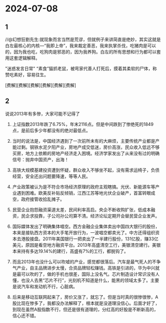 # 2024-07-08

## 1

//@幻想狂劉先生:就现象而言当然是荒谬，但就例子来讲简直是绝妙，其实这就是白左最核心的内核—“我即上帝”，我来裁定善恶，我来执掌杀伐，吃猪肉是可以的，因为我也吃，吃狗肉是邪恶的，因为我养狗。白左的所有思想和行为都可以套用这套逻辑解释。

"迷惑发言日常" “素食”猫抓老鼠，被弯家代善人打死后，摸着其柔软的尸体，称赞吃素好，容易往生。

[费解][费解][费解][费解][费解][费解]

## 2

说说2013年有多惨，大家可能不记得了

1. 上证指数2013年跌了6.75%，年末2116点。但是中间跌到了惨绝死的1849点，是前后多少年都没有的绝对最低点。

2. 当时的说法是，中国经济遇到了一次前所未有的大麻烦，主要传统产业都是产能过剩。钢铁水泥夕阳产业，房地产成交低迷，房价高涨，民众收入低远不够买房，地方上依赖的房地产经济走入困境。经济学家发出了从来没有过的明确信号：抛弃中国资产，出海！

3. 高铁大规模基建投资遭到怀疑，群众收入不够坐不起，没有需求运椅子，负债经营，安全还出问题要降速，等等人民。

4. 产业政策被认为是不符合市场经济原理的政府主观瞎搞。光伏、新能源车等产业遇到困难。欧美反补贴反倾销，江西江苏等地光伏企业破产，首富转眼成空，政府接管收拾乱摊子。

5. 民营企业抱怨融资渠道太差，民间利率高启。央企不断收购扩张，低成本融资，民企求投靠，子公司孙公司算不清。经济论坛定期开会替民营企业发声。

6. 国际媒体发出了明确集体唱空。西方金融企业集体卖出中国四大银行的股份，本来是接轨西方资本的大手笔开放行为，一波唱空都卖光了。中方还得组织资本去港股接盘。2011年美国银行一把卖出了一半建行股份，131亿股，赚33亿美元，原因是看空地方融资平台。2013年高盛清空工行，美银清空建行。美银本来持有多达19.14%的建行，高盛有7%的工行，都脱钩了。

7. 而且2013年也没什么可以吹嘘的产业，感觉都很落后。汽车是最气死人的不争气产业，自主品牌进步太慢，合资品牌轻松赚钱。高铁是引进的，华为中兴就是最可以吹的了，做的手机也很差，国际上没名气。芯片制造设计常识没有人懂，也没人去黑“芯片不行”，光刻机不知道是什么，能黑的领域太多了。主要是说汽车和发动机不行，心脏病。

8. 后来是移动互联网起来了，房价又涨了，就忘了。但是当时真的很惨很惨，A股比现在惨多了，我都没办法解释了，根本就是没道理没信心。后面才好了，到现在虽然A股指数不行，但还是很有道理的，分红高的好股是不断新高的，信心还不错。

